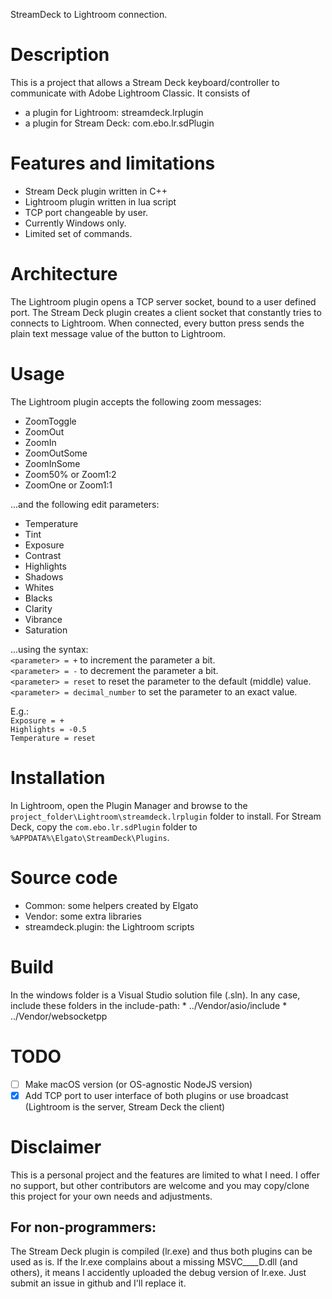 
StreamDeck to Lightroom connection.


# Description

This is a project that allows a Stream Deck keyboard/controller to communicate with Adobe Lightroom Classic.
It consists of
  * a plugin for Lightroom: streamdeck.lrplugin
  * a plugin for Stream Deck: com.ebo.lr.sdPlugin


# Features and limitations

- Stream Deck plugin written in C++
- Lightroom plugin written in lua script
- TCP port changeable by user.
- Currently Windows only.
- Limited set of commands.


# Architecture
The Lightroom plugin opens a TCP server socket, bound to a user defined port.
The Stream Deck plugin creates a client socket that constantly tries to connects to Lightroom.
When connected, every button press sends the plain text message value of the button to Lightroom.

# Usage
The Lightroom plugin accepts the following zoom messages:
* ZoomToggle
* ZoomOut
* ZoomIn
* ZoomOutSome
* ZoomInSome
* Zoom50% or Zoom1:2
* ZoomOne or Zoom1:1

...and the following edit parameters:
* Temperature
* Tint
* Exposure
* Contrast
* Highlights
* Shadows
* Whites
* Blacks
* Clarity
* Vibrance
* Saturation

...using the syntax:\
`<parameter> = +` to increment the parameter a bit.\
`<parameter> = -` to decrement the parameter a bit.\
`<parameter> = reset` to reset the parameter to the default (middle) value.\
`<parameter> = decimal_number` to set the parameter to an exact value.

E.g.:\
`Exposure = +`\
`Highlights = -0.5`\
`Temperature = reset`

# Installation

In Lightroom, open the Plugin Manager and browse to the `project_folder\Lightroom\streamdeck.lrplugin` folder to install.
For Stream Deck, copy the `com.ebo.lr.sdPlugin` folder to `%APPDATA%\Elgato\StreamDeck\Plugins`.

# Source code

  * Common: some helpers created by Elgato
  * Vendor: some extra libraries
  * streamdeck.plugin: the Lightroom scripts

# Build
  In the windows folder is a Visual Studio solution file (.sln).
  In any case, include these folders in the include-path:
    * ../Vendor/asio/include
    * ../Vendor/websocketpp

 # TODO
 - [ ] Make macOS version (or OS-agnostic NodeJS version)
 - [x] Add TCP port to user interface of both plugins or use broadcast (Lightroom is the server, Stream Deck the client)

# Disclaimer

This is a personal project and the features are limited to what I need. I offer no support, but other contributors are welcome and you may copy/clone this project for your own needs and adjustments.

## For non-programmers:

The Stream Deck plugin is compiled (lr.exe) and thus both plugins can be used as is.
If the lr.exe complains about a missing MSVC____D.dll (and others), it means I accidently uploaded the debug version of lr.exe.
Just submit an issue in github and I'll replace it.
